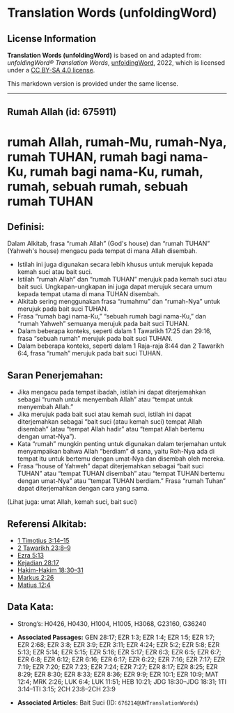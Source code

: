 # Translation Words (unfoldingWord)

## License Information

**Translation Words (unfoldingWord)** is based on and adapted from: _unfoldingWord® Translation Words_, [unfoldingWord](https://unfoldingword.org/utw), 2022, which is licensed under a [CC BY-SA 4.0 license](https://creativecommons.org/licenses/by-sa/4.0/legalcode.en).

This markdown version is provided under the same license.



--------------------------------

## Rumah Allah (id: 675911)

rumah Allah, rumah\-Mu, rumah\-Nya, rumah TUHAN, rumah bagi nama\-Ku, rumah bagi nama\-Ku, rumah, rumah, sebuah rumah, sebuah rumah TUHAN
=========================================================================================================================================

Definisi:
---------

Dalam Alkitab, frasa “rumah Allah” (God's house) dan “rumah TUHAN” (Yahweh's house) mengacu pada tempat di mana Allah disembah.

* Istilah ini juga digunakan secara lebih khusus untuk merujuk kepada kemah suci atau bait suci.
* Istilah “rumah Allah” dan “rumah TUHAN” merujuk pada kemah suci atau bait suci. Ungkapan\-ungkapan ini juga dapat merujuk secara umum kepada tempat utama di mana TUHAN disembah.
* Alkitab sering menggunakan frasa “rumahmu” dan “rumah\-Nya” untuk merujuk pada bait suci TUHAN.
* Frasa “rumah bagi nama\-Ku,” “sebuah rumah bagi nama\-Ku,” dan “rumah Yahweh” semuanya merujuk pada bait suci TUHAN.
* Dalam beberapa konteks, seperti dalam 1 Tawarikh 17:25 dan 29:16, frasa “sebuah rumah” merujuk pada bait suci TUHAN.
* Dalam beberapa konteks, seperti dalam 1 Raja\-raja 8:44 dan 2 Tawarikh 6:4, frasa “rumah” merujuk pada bait suci TUHAN.

Saran Penerjemahan:
-------------------

* Jika mengacu pada tempat ibadah, istilah ini dapat diterjemahkan sebagai “rumah untuk menyembah Allah” atau “tempat untuk menyembah Allah.”
* Jika merujuk pada bait suci atau kemah suci, istilah ini dapat diterjemahkan sebagai “bait suci (atau kemah suci) tempat Allah disembah” (atau “tempat Allah hadir” atau “tempat Allah bertemu dengan umat\-Nya”).
* Kata “rumah” mungkin penting untuk digunakan dalam terjemahan untuk menyampaikan bahwa Allah “berdiam” di sana, yaitu Roh\-Nya ada di tempat itu untuk bertemu dengan umat\-Nya dan disembah oleh mereka.
* Frasa “house of Yahweh” dapat diterjemahkan sebagai “bait suci TUHAN” atau “tempat TUHAN disembah” atau “tempat TUHAN bertemu dengan umat\-Nya” atau “tempat TUHAN berdiam.” Frasa “rumah Tuhan” dapat diterjemahkan dengan cara yang sama.

(Lihat juga: umat Allah, kemah suci, bait suci)

Referensi Alkitab:
------------------

* [1 Timotius 3:14–15](https://ref.ly/1Tim0:0)
* [2 Tawarikh 23:8–9](https://ref.ly/2Chr0:0)
* [Ezra 5:13](https://ref.ly/Ezra5:13)
* [Kejadian 28:17](https://ref.ly/Gen28:17)
* [Hakim\-Hakim 18:30–31](https://ref.ly/Judg18:30-Judg18:31)
* [Markus 2:26](https://ref.ly/Mark2:26)
* [Matius 12:4](https://ref.ly/Matt12:4)

Data Kata:
----------

* Strong’s: H0426, H0430, H1004, H1005, H3068, G23160, G36240

* **Associated Passages:** GEN 28:17; EZR 1:3; EZR 1:4; EZR 1:5; EZR 1:7; EZR 2:68; EZR 3:8; EZR 3:9; EZR 3:11; EZR 4:24; EZR 5:2; EZR 5:8; EZR 5:13; EZR 5:14; EZR 5:15; EZR 5:16; EZR 5:17; EZR 6:3; EZR 6:5; EZR 6:7; EZR 6:8; EZR 6:12; EZR 6:16; EZR 6:17; EZR 6:22; EZR 7:16; EZR 7:17; EZR 7:19; EZR 7:20; EZR 7:23; EZR 7:24; EZR 7:27; EZR 8:17; EZR 8:25; EZR 8:29; EZR 8:30; EZR 8:33; EZR 8:36; EZR 9:9; EZR 10:1; EZR 10:9; MAT 12:4; MRK 2:26; LUK 6:4; LUK 11:51; HEB 10:21; JDG 18:30–JDG 18:31; 1TI 3:14–1TI 3:15; 2CH 23:8–2CH 23:9
* **Associated Articles:** Bait Suci (ID: `676214@UWTranslationWords`)

